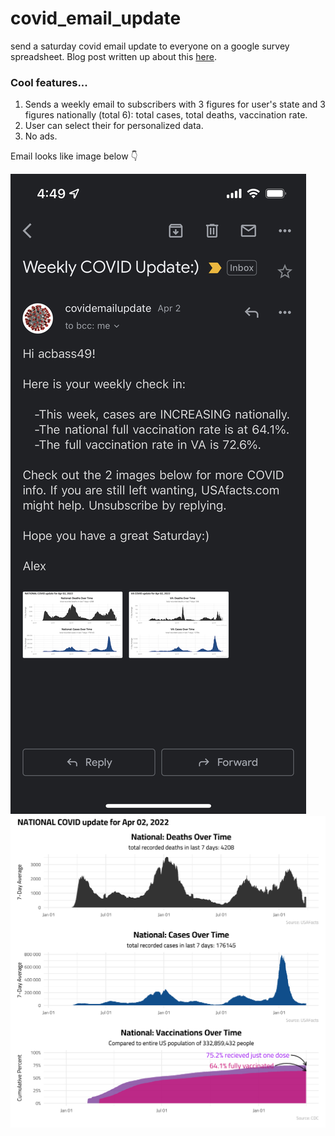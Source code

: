 # covid_email_update
send a saturday covid email update to everyone on a google survey spreadsheet. Blog post written up about this [here](https://alexbass.me/projects/weekly-covid-update/). 

### Cool features...
1. Sends a weekly email to subscribers with 3 figures for user's state and 3 figures nationally (total 6): total cases, total deaths, vaccination rate.
2. User can select their for personalized data.
3. No ads.

Email looks like image below 👇

![image](https://github.com/acbass49/covid_email_update/blob/master/IMG_17E9A72EF318-1.jpeg)
![image](https://github.com/acbass49/covid_email_update/blob/master/national.png)
